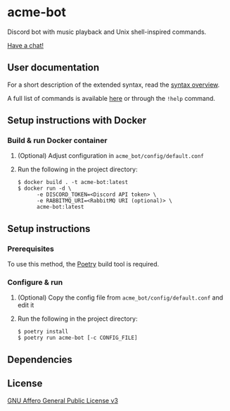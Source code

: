 # acme-bot

Discord bot with music playback and Unix shell-inspired commands.

[Have a chat!](https://discordapp.com/users/596614462019207178)

User documentation
------------------

For a short description of the extended syntax, read the [syntax overview](docs/shell_syntax.md).

A full list of commands is available [here](docs/commands.md) or through the `!help` command.

Setup instructions with Docker
-----------

### Build & run Docker container

1. (Optional) Adjust configuration in `acme_bot/config/default.conf`
2. Run the following in the project directory:

    ```console
    $ docker build . -t acme-bot:latest
    $ docker run -d \
          -e DISCORD_TOKEN=<Discord API token> \
          -e RABBITMQ_URI=<RabbitMQ URI (optional)> \
          acme-bot:latest
    ```

Setup instructions
-----------

### Prerequisites

To use this method, the [Poetry](https://python-poetry.org) build tool is required.

### Configure & run

1. (Optional) Copy the config file from `acme_bot/config/default.conf` and edit it
2. Run the following in the project directory:

    ```console
    $ poetry install
    $ poetry run acme-bot [-c CONFIG_FILE]
    ```

Dependencies
------------

License
-------

[GNU Affero General Public License v3](https://opensource.org/license/agpl-v3)

